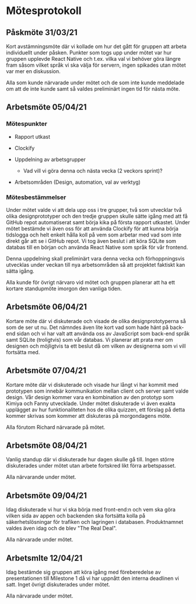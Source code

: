 # Mötesprotokoll

## Påskmöte 31/03/21

Kort avstämningsmöte där vi kollade om hur det gått för gruppen att arbeta individuellt under påsken. Punkter som togs upp under mötet var hur gruppen upplevde React Native och t.ex. vilka val vi behöver göra längre fram såsom vilket språk vi ska välja för servern, ingen spikades utan mötet var mer en diskussion.

Alla som kunde närvarade under mötet och de som inte kunde meddelade om att de inte kunde samt så valdes preliminärt ingen tid för nästa möte.

## Arbetsmöte 05/04/21

### Mötespunkter

* Rapport utkast

* Clockify

* Uppdelning av arbetsgrupper
  * Vad vill vi göra denna och nästa vecka (2 veckors sprint)?

* Arbetsområden (Design, automation, val av verktyg)

### Mötesbestämmelser

Under mötet valde vi att dela upp oss i tre grupper, två som utvecklar två olika designprototyper och den tredje gruppen skulle sätte igång med att få GitHub repot automatiserat samt börja kika på första rapport utkastet. Under mötet bestämde vi även oss för att använda Clockify för att kunna börja tidslogga och helt enkelt hålla koll på vem som arbetar med vad som inte direkt går att se i GitHub repot. Vi tog även beslut i att köra SQLite som databas till en början och använda React Native som språk för vår frontend.

Denna uppdelning skall preliminärt vara denna vecka och förhoppningsvis utvecklas under veckan till nya arbetsområden så att projektet faktiskt kan sätta igång.

Alla kunde för övrigt närvaro vid mötet och gruppen planerar att ha ett kortare standupmöte imorgon den vanliga tiden.

## Arbetsmöte 06/04/21

Kortare möte där vi diskuterade och visade de olika designprototyperna så som de ser ut nu. Det nämndes även lite kort vad som hade hänt på back-end sidan och vi har valt att använda oss av JavaScript som back-end språk samt SQLite (troligtvis) som vår databas. Vi planerar att prata mer om designen och möjligtvis ta ett beslut då om vilken av designerna som vi vill fortsätta med.

## Arbetsmöte 07/04/21

Kortare möte där vi diskuterade och visade hur långt vi har kommit med prototypen som innebär kommunikation mellan client och server samt valde design. Vår design kommer vara en kombination av den prototyp som Kimiya och Fanny utvecklade.
Under mötet diskuterade vi även exakta upplägget av hur funktionaliteten hos de olika quizzen, ett förslag på detta kommer skrivas som kommer att diskuteras på morgondagens möte.

Alla förutom Richard närvarade på mötet.

## Arbetsmöte 08/04/21

Vanlig standup där vi diskuterade hur dagen skulle gå till. Ingen större diskuterades under mötet utan arbete fortskred likt förra arbetspasset.

Alla närvarande under mötet.

## Arbetsmöte 09/04/21

Idag diskuterade vi hur vi ska börja med front-end:n och vem ska göra vilken sida av appen och backenden ska fortsätta kolla på säkerhetslösningar för trafiken och lagringen i databasen.  Produktnamnet valdes även idag och de blev "The Real Deal".

Alla närvarade under mötet.

## Arbetsmlte 12/04/21

Idag bestämde sig gruppen att köra igång med föreberedelse av presentationen till Milestone 1 då vi har uppnått den interna deadlinen vi satt. Inget övrigt diskuterades under mötet.

Alla närvarade under mötet.
